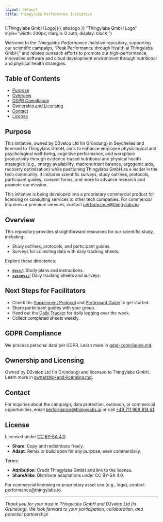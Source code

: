 ```yaml
---
layout: default
title: Thingylabs Performance Initiative
---
```


![Thingylabs GmbH Logo]({{ site.logo }} "Thingylabs GmbH Logo" style="width: 200px; margin: 0 auto; display: block;")

Welcome to the *Thingylabs Performance Initiative* repository, supporting our scientific campaign, “Peak Performance through Health at Thingylabs GmbH,” and related outreach efforts to promote our high-performance, innovative software and cloud development environment through nutritional and physical health strategies.

## Table of Contents
- [Purpose](#purpose)
- [Overview](#overview)
- [GDPR Compliance](#gdpr-compliance)
- [Ownership and Licensing](#ownership-and-licensing)
- [Contact](#contact)
- [License](#license)

## Purpose
This initiative, owned by D3velop Ltd (In Gründung) in Seychelles and licensed to Thingylabs GmbH, aims to enhance employee physiological and psychological well-being, cognitive performance, and workplace productivity through evidence-based nutritional and physical health strategies (e.g., energy availability, macronutrient balance, ergogenic aids, recovery optimization) while positioning Thingylabs GmbH as a leader in the tech community. It includes scientific surveys, study outlines, protocols, participant guides, consent forms, and more to advance research and promote our mission.

This initiative is being developed into a proprietary commercial product for licensing or consulting services to other tech companies. For commercial inquiries or premium services, contact [performance@thingylabs.io](mailto:performance@thingylabs.io).

## Overview
This repository provides straightforward resources for our scientific study, including:

- Study outlines, protocols, and participant guides.
- Surveys for collecting data with daily tracking sheets.

Explore these directories:

- **[`docs/`](/thingylabs-performance-initiative/docs)**: Study plans and instructions.
- **[`surveys/`](/thingylabs-performance-initiative/surveys)**: Daily tracking sheets and surveys.

## Next Steps for Facilitators
- Check the [Supplement Protocol](/thingylabs-performance-initiative/docs/s1-supplement-protocol.md) and [Participant Guide](/thingylabs-performance-initiative/docs/s1-participant-guide.md) to get started.
- Share participant guides with your group.
- Hand out the [Daily Tracker](/thingylabs-performance-initiative/surveys/s1-daily-tracker.md) for daily logging over the week.
- Collect completed sheets weekly.

## GDPR Compliance
We process personal data per GDPR. Learn more in [gdpr-compliance.md](/thingylabs-performance-initiative/gdpr-compliance.md).

## Ownership and Licensing
Owned by D3velop Ltd (In Gründung) and licensed to Thingylabs GmbH. Learn more in [ownership-and-licensing.md](/thingylabs-performance-initiative/ownership-and-licensing.md).

## Contact
For inquiries about the campaign, data protection, outreach, or commercial opportunities, email [performance@thingylabs.io](mailto:performance@thingylabs.io) or call [+49 711 968 814 61](tel:+4971196881461).

## License
Licensed under [CC BY-SA 4.0](https://creativecommons.org/licenses/by-sa/4.0/):
- **Share**: Copy and redistribute freely.
- **Adapt**: Remix or build upon for any purpose, even commercially.

Terms:
- **Attribution**: Credit Thingylabs GmbH and link to the license.
- **ShareAlike**: Distribute adaptations under CC BY-SA 4.0.

For commercial licensing or proprietary asset use (e.g., logo), contact [performance@thingylabs.io](mailto:performance@thingylabs.io).

---

*Thank you for your trust in Thingylabs GmbH and D3velop Ltd (In Gründung). We look forward to your participation, collaboration, and potential partnership!*
